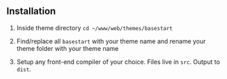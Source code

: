 ## Installation ##

1. Inside theme directory `cd ~/www/web/themes/basestart`

2. Find/replace all `basestart` with your theme name and rename your theme folder with your theme name

3. Setup any front-end compiler of your choice. Files live in `src`. Output to `dist`.